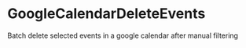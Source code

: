 # GoogleCalendarDeleteEvents
Batch delete selected events in a google calendar after manual filtering
